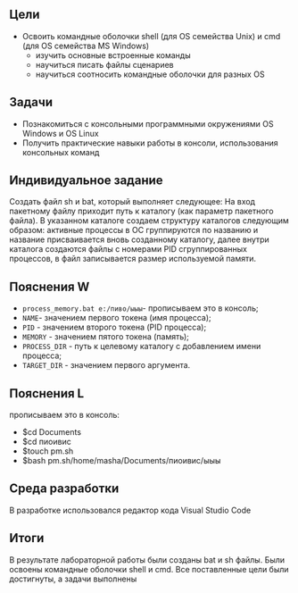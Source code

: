 ## Цели
* Освоить командные оболочки shell (для OS семейства Unix) и cmd (для OS семейства MS Windows)
    + изучить основные встроенные команды
    + научиться писать файлы сценариев
    + научиться соотносить командные оболочки для разных OS

## Задачи
* Познакомиться с консольными программными окружениями OS Windows и OS Linux
* Получить практические навыки работы в консоли, использования консольных команд

## Индивидуальное задание
 Создать файл sh и bat, который выполняет следующее: 
На вход пакетному файлу приходит путь к каталогу (как параметр пакетного файла). В указанном каталоге создаем структуру каталогов следующим образом: активные процессы в ОС группируются по названию и название присваивается вновь созданному каталогу, далее внутри каталога создаются файлы с номерами PID сгруппированных процессов, в файл записывается размер используемой памяти.
## Пояснения W
* `process_memory.bat e:/пиво/ыыы`- прописываем это в консоль;
* `NAME`- значением первого токена (имя процесса);
* `PID` - значением второго токена (PID процесса);
* `MEMORY` - значением пятого токена (память);
* `PROCESS_DIR` - путь к целевому каталогу с добавлением имени процесса;
* `TARGET_DIR` - значением первого аргумента.
## Пояснения L
 прописываем это в консоль:
* $cd Documents
* $cd пиоивис
* $touch pm.sh
* $bash pm.sh/home/masha/Documents/пиоивис/ыыы


## Среда разработки

В разработке использовался редактор кода Visual Studio Code
## Итоги 

В результате лабораторной работы были созданы bat и sh файлы. Были освоены командные оболочки shell и cmd. Все поставленные цели были достигнуты, а задачи выполнены
